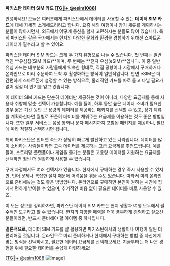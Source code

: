 **파키스탄 데이터 SIM 카드 [[TG💪+ @esim1088](https://t.me/s/esim1088)]**

안녕하세요! 오늘은 여러분에게 파키스탄에서 데이터를 사용할 수 있는 **데이터 SIM 카드**에 대해 자세히 소개해드리려고 합니다. 요즘 해외 여행이나 장기 체류를 계획하시는 분들이 많아지면서, 외국에서 어떻게 통신을 할지 고민하시는 분들도 많이 있습니다. 특히 파키스탄 같은 국가에서는 현지의 다양한 문화와 환경을 경험하기 위해선 스마트폰 데이터가 필수라고 할 수 있어요.

파키스탄 데이터 SIM 카드는 크게 두 가지 유형으로 나눌 수 있습니다. 첫 번째는 일반적인 **유심칩(SIM 카드)**이며, 두 번째는 **전자 유심(eSIM)**입니다. 이 중 일반 유심 카드는 대부분의 사람들에게 익숙한 형태로, 직접 공항이나 시장에서 구매하거나 온라인으로 미리 주문하여 도착 후 활성화하는 방식이 일반적입니다. 반면 eSIM은 더 간편하게 스마트폰에 설정할 수 있는 방식으로, 물리적인 카드를 따로 들고 다닐 필요가 없어 점점 더 인기를 얻고 있습니다.

이 데이터 SIM 카드는 단순히 데이터만 제공하는 것이 아니라, 다양한 요금제를 통해 사용자 취향에 맞춘 선택이 가능합니다. 예를 들어, 하루 동안 높은 데이터 소비가 필요한 경우 짧은 기간 동안 큰 용량의 데이터를 제공하는 패키지를 선택할 수 있고, 장기 체류를 계획하신다면 월별로 꾸준히 데이터를 채워주는 요금제를 이용하는 것도 좋은 방법입니다. 또한 일부 서비스는 음성 통화나 문자 메시지까지 포함된 패키지를 제공하니, 필요에 따라 적절히 선택하시면 됩니다.

특히 파키스탄은 인터넷 속도가 상당히 빠르게 발전하고 있는 나라입니다. 데이터를 많이 소비하는 사람들이라면 고속 데이터를 제공하는 고급 요금제를 추천드립니다. 예를 들어, 스트리밍 플랫폼이나 게임을 즐기는 분들은 고용량 데이터를 지원하는 요금제를 선택하면 훨씬 더 원활하게 사용할 수 있습니다.

구매 과정에서도 여러 선택지가 있습니다. 현지에서 구매하는 경우 즉시 사용할 수 있지만, 언어 문제나 복잡한 절차 때문에 어려움을 겪을 수도 있습니다. 따라서 미리 온라인으로 준비해놓는 것도 좋은 방법입니다. 온라인으로 구매하면 본인이 원하는 시간에 집에서 편하게 받아볼 수 있으며, 추가적인 비용 없이 필요한 데이터를 바로 사용할 수 있죠.

이 모든 정보를 정리하자면, 파키스탄 데이터 SIM 카드는 현지 생활과 여행 모두에서 필수적인 도구라고 할 수 있습니다. 현지의 다양한 매력을 더욱 풍부하게 경험하고 싶으신 분들이라면, 반드시 준비해야 할 아이템 중 하나입니다.

**결론적으로,** 데이터 SIM 카드를 잘 활용하면 파키스탄에서의 생활이나 여행이 훨씬 더 편리해질 것입니다. 온라인으로 미리 준비하거나 현지에서 구매하는 방법 중 자신에게 맞는 방식을 선택하시고, 필요한 데이터 요금제를 선택해보세요. 지금부터는 더 나은 경험을 위해 필요한 데이터를 손쉽게 마련하세요!

[[TG💪+ @esim1088](https://t.me/s/esim1088) ![Image](https://i.postimg.cc/Y0z9fWf4/image.png)]